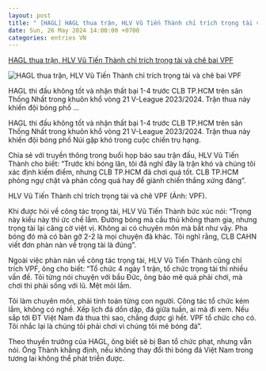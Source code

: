 ```yaml
---
layout: post
title: " [HAGL] HAGL thua trận, HLV Vũ Tiến Thành chỉ trích trọng tài và chê bai VPF"
date: Sun, 26 May 2024 14:00:00 +0700
categories: entries VN
---
```

[HAGL thua trận, HLV Vũ Tiến Thành chỉ trích trọng tài và chê bai VPF](https://vov.vn/the-thao/hagl-thua-tran-hlv-vu-tien-thanh-chi-trich-trong-tai-va-che-bai-vpf-post1097605.vov)

![HAGL thua trận, HLV Vũ Tiến Thành chỉ trích trọng tài và chê bai VPF](https://vov-media.emitech.vn/sites/default/files/styles/og_image/public/2024-05/vu_tien_thanh_1.jpg?v=1716710594)

HAGL thi đấu không tốt và nhận thất bại 1-4 trước CLB TP.HCM trên sân Thống Nhất trong khuôn khổ vòng 21 V-League 2023/2024. Trận thua này khiến đội bóng phố ...

HAGL thi đấu không tốt và nhận thất bại 1-4 trước CLB TP.HCM trên sân Thống Nhất trong khuôn khổ vòng 21 V-League 2023/2024. Trận thua này khiến đội bóng phố Núi gặp khó trong cuộc chiến trụ hạng.

Chia sẻ với truyền thông trong buổi họp báo sau trận đấu, HLV Vũ Tiến Thành cho biết: “Trước khi bóng lăn, tôi đã nghĩ đây là trận khó và chúng tôi xác định kiếm điểm, nhưng CLB TP.HCM đã chơi quá tốt. CLB TP.HCM phòng ngự chặt và phản công quá hay để giành chiến thắng xứng đáng”.

HLV Vũ Tiến Thành chỉ trích trọng tài và chê VPF (Ảnh: VPF).

Khi được hỏi về công tác trọng tài, HLV Vũ Tiến Thành bức xúc nói: “Trọng này kiểu này thì ức chế lắm. Đường bóng mà cầu thủ không tham gia, nhưng trọng tài lại căng cờ việt vị. Không ai có chuyên môn mà bắt như vậy. Pha bóng đó mà có bàn gỡ 2-2 là mọi chuyện đã khác. Tôi nghĩ rằng, CLB CAHN viết đơn phàn nàn về trọng tài là đúng”.

Ngoài việc phàn nàn về công tác trọng tài, HLV Vũ Tiến Thành cũng chỉ trích VPF, ông cho biết: “Tổ chức 4 ngày 1 trận, tổ chức trọng tài thì nhiều vấn đề. Tôi từng nói chuyện với bầu Đức, ông bảo mê quá phải chơi, mà chơi thì phải sống với lũ. Mệt mỏi lắm.

Tôi làm chuyên môn, phải tính toán từng con người. Công tác tổ chức kém lắm, không có nghề. Xếp lịch đá dồn dập, đá giữa tuần, ai mà đi xem. Nếu sắp tới ĐT Việt Nam đá thua thì sao, chẳng được gì hết. VPF tổ chức cho có. Tôi nhắc lại là chúng tôi phải chơi vì chúng tôi mê bóng đá”.

Theo thuyền trưởng của HAGL, ông biết sẽ bị Ban tổ chức phạt, nhưng vẫn nói. Ông Thành khẳng định, nếu không thay đổi thì bóng đá Việt Nam trong tương lai không thể phát triển được.

